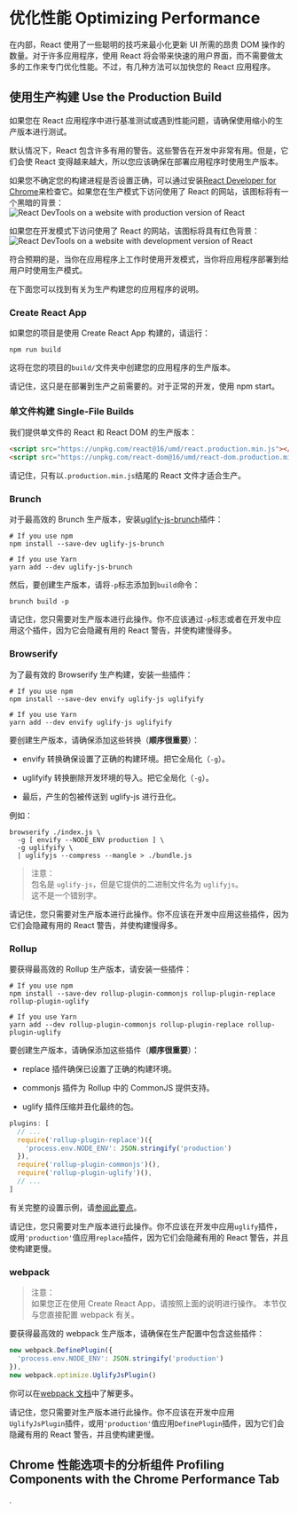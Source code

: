# 优化性能 Optimizing Performance

在内部，React 使用了一些聪明的技巧来最小化更新 UI 所需的昂贵 DOM 操作的数量。对于许多应用程序，使用 React 将会带来快速的用户界面，而不需要做太多的工作来专门优化性能。不过，有几种方法可以加快您的 React 应用程序。




## 使用生产构建 Use the Production Build

如果您在 React 应用程序中进行基准测试或遇到性能问题，请确保使用缩小的生产版本进行测试。

默认情况下，React 包含许多有用的警告。这些警告在开发中非常有用。但是，它们会使 React 变得越来越大，所以您应该确保在部署应用程序时使用生产版本。

如果您不确定您的构建进程是否设置正确，可以通过安装[React Developer for Chrome](https://chrome.google.com/webstore/detail/react-developer-tools/fmkadmapgofadopljbjfkapdkoienihi)来检查它。如果您在生产模式下访问使用了 React 的网站，该图标将有一个黑暗的背景：
![React DevTools on a website with production version of React](https://reactjs.org/static/devtools-prod-d0f767f80866431ccdec18f200ca58f1-1e9b4.png)

如果您在开发模式下访问使用了 React 的网站，该图标将具有红色背景：
![React DevTools on a website with development version of React](https://reactjs.org/static/devtools-dev-e434ce2f7e64f63e597edf03f4465694-1e9b4.png)

符合预期的是，当你在应用程序上工作时使用开发模式，当你将应用程序部署到给用户时使用生产模式。

在下面您可以找到有关为生产构建您的应用程序的说明。



### Create React App

如果您的项目是使用 Create React App 构建的，请运行：
```shell
npm run build
```

这将在您的项目的`build/`文件夹中创建您的应用程序的生产版本。

请记住，这只是在部署到生产之前需要的。对于正常的开发，使用 npm start。



### 单文件构建 Single-File Builds

我们提供单文件的 React 和 React DOM 的生产版本：
```html
<script src="https://unpkg.com/react@16/umd/react.production.min.js"></script>
<script src="https://unpkg.com/react-dom@16/umd/react-dom.production.min.js"></script>
```

请记住，只有以`.production.min.js`结尾的 React 文件才适合生产。



### Brunch

对于最高效的 Brunch 生产版本，安装[uglify-js-brunch](https://github.com/brunch/uglify-js-brunch)插件：
```shell
# If you use npm
npm install --save-dev uglify-js-brunch

# If you use Yarn
yarn add --dev uglify-js-brunch
```

然后，要创建生产版本，请将`-p`标志添加到`build`命令：
```shell
brunch build -p
```

请记住，您只需要对生产版本进行此操作。你不应该通过`-p`标志或者在开发中应用这个插件，因为它会隐藏有用的 React 警告，并使构建慢得多。



### Browserify

为了最有效的 Browserify 生产构建，安装一些插件：
```shell
# If you use npm
npm install --save-dev envify uglify-js uglifyify

# If you use Yarn
yarn add --dev envify uglify-js uglifyify
```

要创建生产版本，请确保添加这些转换（**顺序很重要**）：

- envify 转换确保设置了正确的构建环境。把它全局化（`-g`）。

- uglifyify 转换删除开发环境的导入。把它全局化（`-g`）。

- 最后，产生的包被传送到 uglify-js 进行丑化。

例如：
```
browserify ./index.js \
  -g [ envify --NODE_ENV production ] \
  -g uglifyify \
  | uglifyjs --compress --mangle > ./bundle.js
```

> 注意：  
> 包名是 `uglify-js`，但是它提供的二进制文件名为 `uglifyjs`。  
> 这不是一个错别字。

请记住，您只需要对生产版本进行此操作。你不应该在开发中应用这些插件，因为它们会隐藏有用的 React 警告，并使构建慢得多。



### Rollup

要获得最高效的 Rollup 生产版本，请安装一些插件：
```shell
# If you use npm
npm install --save-dev rollup-plugin-commonjs rollup-plugin-replace rollup-plugin-uglify

# If you use Yarn
yarn add --dev rollup-plugin-commonjs rollup-plugin-replace rollup-plugin-uglify
```

要创建生产版本，请确保添加这些插件（**顺序很重要**）：

- replace 插件确保已设置了正确的构建环境。

- commonjs 插件为 Rollup 中的 CommonJS 提供支持。

- uglify 插件压缩并丑化最终的包。

```js
plugins: [
  // ...
  require('rollup-plugin-replace')({
    'process.env.NODE_ENV': JSON.stringify('production')
  }),
  require('rollup-plugin-commonjs')(),
  require('rollup-plugin-uglify')(),
  // ...
]
```

有关完整的设置示例，请[参阅此要点](https://gist.github.com/Rich-Harris/cb14f4bc0670c47d00d191565be36bf0)。

请记住，您只需要对生产版本进行此操作。你不应该在开发中应用`uglify`插件，或用`'production'`值应用`replace`插件，因为它们会隐藏有用的 React 警告，并且使构建更慢。



### webpack

> 注意：  
> 如果您正在使用 Create React App，请按照上面的说明进行操作。
> 本节仅与您直接配置 webpack 有关。

要获得最高效的 webpack 生产版本，请确保在生产配置中包含这些插件：
```js
new webpack.DefinePlugin({
  'process.env.NODE_ENV': JSON.stringify('production')
}),
new webpack.optimize.UglifyJsPlugin()
```

你可以在[webpack 文档](https://webpack.js.org/guides/production-build/)中了解更多。

请记住，您只需要对生产版本进行此操作。你不应该在开发中应用`UglifyJsPlugin`插件，或用`'production'`值应用`DefinePlugin`插件，因为它们会隐藏有用的 React 警告，并且使构建更慢。




## Chrome 性能选项卡的分析组件 Profiling Components with the Chrome Performance Tab



















.
